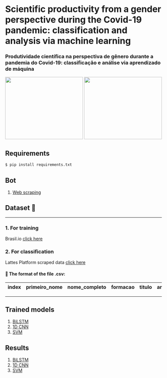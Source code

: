 # Scientific productivity from a gender perspective during the Covid-19 pandemic: classification and analysis via machine learning
### Produtividade científica na perspectiva de gênero durante a pandemia do Covid-19: classificação e análise via aprendizado de máquina

<div>
  <img src="https://github.com/TheGabrielSN/Gender-Classification-in-Academic-Papers/blob/main/image3.png" width="250" height="200">
  <img src="https://github.com/TheGabrielSN/Gender-Classification-in-Academic-Papers/blob/main/image4.png" width="250" height="200">
</div>


## Requirements 

```bash
$ pip install requirements.txt
```
## Bot 
  1. [Web scraping](https://github.com/roscibely/Gender-Classification-in-Academic-Papers/tree/main/web-scraping-from-lattes)

## Dataset 🎲
---
  ### 1. For training 
   Brasil.io [click here](https://data.brasil.io/dataset/genero-nomes/nomes.csv.gz)

  ### 2. For classification
   Lattes Platform scraped data [click here](https://github.com/TheGabrielSN/Gender-Classification-in-Academic-Papers/blob/main/web-scraping-from-lattes/dataLattes.csv)
#### 📄 The format of the  file .csv: 
  | index |	primeiro_nome | nome_completo  | formacao | titulo | ano |
  |---- |---- |----- | ----- | ------ | ------ |

   
---

## Trained models
  1. [BiLSTM](https://github.com/roscibely/Gender-Classification-in-Academic-Papers/tree/main/machine-learning-models/deep-learning-models/BiLSTM/Model)
  2. [1D CNN](https://github.com/roscibely/Gender-Classification-in-Academic-Papers/tree/main/machine-learning-models/deep-learning-models/1D-CNN/Model)
  3. [SVM](https://github.com/roscibely/Gender-Classification-in-Academic-Papers/tree/main/machine-learning-models/SVM/Models)

## Results 

  1. [BiLSTM](https://github.com/TheGabrielSN/Gender-Classification-in-Academic-Papers/blob/main/notebooks/BiLSTM_Classify_Lattes.ipynb)
  2. [1D CNN](https://github.com/TheGabrielSN/Gender-Classification-in-Academic-Papers/blob/main/notebooks/CNN_Classify_Lattes.ipynb)
  3. [SVM](https://github.com/TheGabrielSN/Gender-Classification-in-Academic-Papers/blob/main/notebooks/SVM_Classify_Lattes.ipynb)
